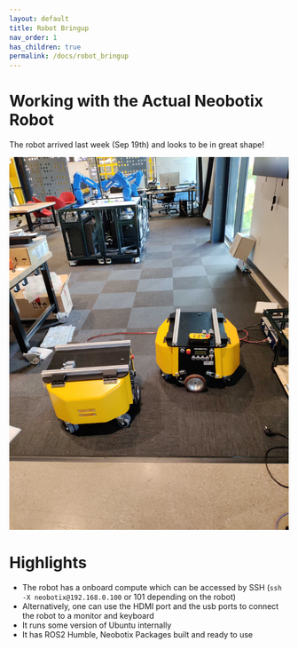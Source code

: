 ```yaml
---
layout: default
title: Robot Bringup
nav_order: 1
has_children: true
permalink: /docs/robot_bringup
---
```


# Working with the Actual Neobotix Robot

The robot arrived last week (Sep 19th) and looks to be in great shape!

![](/images/robot_bringup/neobotix_first_look.jpg)

# Highlights

- The robot has a onboard compute which can be accessed by SSH (```ssh -X neobotix@192.168.0.100``` or 101 depending on the robot)
- Alternatively, one can use the HDMI port and the usb ports to connect the robot to a monitor and keyboard
- It runs some version of Ubuntu internally
- It has ROS2 Humble, Neobotix Packages built and ready to use
